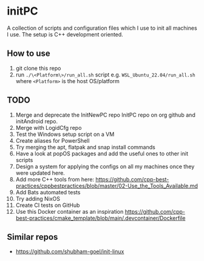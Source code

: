 # initPC

A collection of scripts and configuration files which I use to init all machines I use. The setup is C++ development oriented.

## How to use

1. git clone this repo
2. run `./\<Platform\>/run_all.sh` script e.g. `WSL_Ubuntu_22.04/run_all.sh` where `<Platform>` is the host OS/platform

## TODO

1. Merge and deprecate the InitNewPC repo InitPC repo on org github and initAndroid repo.
2. Merge with LogidCfg repo
3. Test the Windows setup script on a VM
4. Create aliases for PowerShell
5. Try merging the apt, flatpak and snap install commands
6. Have a look at popOS packages and add the useful ones to other init scripts
7. Design a system for applying the configs on all my machines once they
   were updated here.
8. Add more C++ tools from here: https://github.com/cpp-best-practices/cppbestpractices/blob/master/02-Use_the_Tools_Available.md
9. Add Bats automated tests
10. Try adding NixOS
11. Create CI tests on GitHub
12. Use this Docker container as an inspiration https://github.com/cpp-best-practices/cmake_template/blob/main/.devcontainer/Dockerfile

## Similar repos

- https://github.com/shubham-goel/init-linux 
